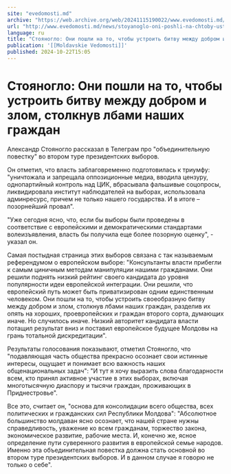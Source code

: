 ```yaml
---
site: "evedomosti.md"
archive: "https://web.archive.org/web/20241115190022/www.evedomosti.md/news/stoyanoglo-oni-poshli-na-chtoby-ustroit-bitvu-mezhdu-dobrom"
url: "http://www.evedomosti.md/news/stoyanoglo-oni-poshli-na-chtoby-ustroit-bitvu-mezhdu-dobrom"
language: ru
title: "Стояногло: Они пошли на то, чтобы устроить битву между добром и злом, столкнув лбами наших граждан"
publication: '[[Moldavskie Vedomosti]]'
published: 2024-10-22T15:05
---
```


# Стояногло: Они пошли на то, чтобы устроить битву между добром и злом, столкнув лбами наших граждан

Александр Стояногло рассказал в Телеграм про "объединительную повестку" во втором туре президентских выборов.

Он отметил, что власть заблаговременно подготовилась к триумфу: "уничтожала и запрещала оппозиционные медиа, вводила цензуру, однопартийный контроль над ЦИК, вбрасывала фальшивые соцопросы, ликвидировала институт наблюдателей на выборах, использовала админресурс, причем не только нашего государства. И в итоге – позорнейший провал".

"Уже сегодня ясно, что, если бы выборы были проведены в соответствие с европейскими и демократическими стандартами волеизъявления, власть бы получила еще более позорную оценку", - указал он.

Самая постыдная страница этих выборов связана с так называемым референдумом о европейском выборе: "Консультанты власти прибегли к самым циничным методам манипуляции нашими гражданами. Они решили поднять низкий рейтинг своего кандидата до уровня популярности идеи европейской интеграции. Они решили, что европейский путь может быть приватизирован одним единственным человеком. Они пошли на то, чтобы устроить своеобразную битву между добром и злом, столкнув лбами наших граждан, разделив их опять на хороших, проевропейских и граждан второго сорта, думающих иначе. Но случилось иначе. Низкий авторитет кандидата власти потащил результат вниз и поставил европейское будущее Молдовы на грань тотальной дискредитации".

Результаты голосования показывают, отметил Стояногло, что "подавляющая часть общества прекрасно осознает свои истинные интересы, ощущает и понимает всю важность наших общенациональных задач": "И тут я хочу выразить слова благодарности всем, кто принял активное участие в этих выборах, включая многотысячную диаспору и тысячи граждан, проживающих в Приднестровье".

Все это, считает он, "основа для консолидации всего общества, всех политических и гражданских сил Республики Молдова": "Абсолютное большинство молдаван ясно осознает, что нашей стране нужны справедливость, уважение ко всем гражданам, торжество закона, экономическое развитие, рабочие места. И, конечно же, ясное определение пути суверенного развития в европейской семье народов. Именно эта объединительная повестка должна стать основной во втором туре президентских выборов. И в данном случае я говорю не только о себе".